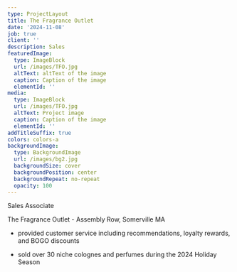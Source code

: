 ```yaml
---
type: ProjectLayout
title: The Fragrance Outlet
date: '2024-11-08'
job: true
client: ''
description: Sales
featuredImage:
  type: ImageBlock
  url: /images/TFO.jpg
  altText: altText of the image
  caption: Caption of the image
  elementId: ''
media:
  type: ImageBlock
  url: /images/TFO.jpg
  altText: Project image
  caption: Caption of the image
  elementId: ''
addTitleSuffix: true
colors: colors-a
backgroundImage:
  type: BackgroundImage
  url: /images/bg2.jpg
  backgroundSize: cover
  backgroundPosition: center
  backgroundRepeat: no-repeat
  opacity: 100
---
```

Sales Associate

The Fragrance Outlet - Assembly Row, Somerville MA



*   provided customer service including recommendations, loyalty rewards, and BOGO discounts

*   sold over 30 niche colognes and perfumes during the 2024 Holiday Season


